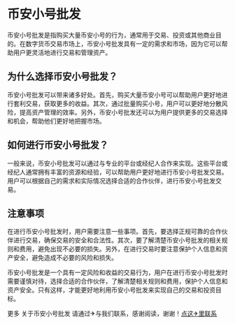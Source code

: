# 币安小号批发

币安小号批发是指购买大量币安小号的行为，通常用于交易、投资或其他商业目的。在数字货币交易市场上，币安小号批发具有一定的需求和市场，因为它可以帮助用户更灵活地进行交易和管理资产。

## 为什么选择币安小号批发？

币安小号批发可以带来诸多好处。首先，购买大量币安小号可以帮助用户更好地进行套利交易，获取更多的收益。其次，通过批量购买小号，用户可以更好地分散风险，提高资产管理的效率。另外，币安小号批发还可以为用户提供更多的交易选择和机会，帮助他们更好地把握市场。

## 如何进行币安小号批发？

一般来说，币安小号批发可以通过与专业的平台或经纪人合作来实现。这些平台或经纪人通常拥有丰富的资源和经验，可以帮助用户更好地进行币安小号批发交易。用户可以根据自己的需求和实际情况选择合适的合作伙伴，进行币安小号批发交易。

## 注意事项

在进行币安小号批发时，用户需要注意一些事项。首先，要选择正规可靠的合作伙伴进行交易，确保交易的安全和合法性。其次，要了解清楚币安小号批发的相关规则和费用，避免出现不必要的损失。另外，在进行交易时要注意保护个人信息和资产安全，避免造成不必要的风险和损失。

币安小号批发是一个具有一定风险和收益的交易行为，用户在进行币安小号批发时需要谨慎对待，选择合适的合作伙伴，了解清楚相关规则和费用，保护个人信息和资产安全。只有这样，才能更好地利用币安小号批发来实现自己的交易和投资目标。

更多 关于币安小号批发 请通过✈与我们联系，感谢阅读，谢谢！[点这✈里联系](https://add.k02.cc)